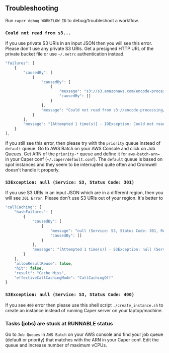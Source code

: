 ## Troubleshooting

Run `caper debug WORKFLOW_ID` to debug/troubleshoot a workflow.






### `Could not read from s3...`


If you use private S3 URIs in an input JSON then you will see this error. Please don't use any private S3 URIs. Get a presigned HTTP URL of the private bucket file or use `~/.netrc` authentication instead.

```javascript
"failures": [
    {
        "causedBy": [
            {
                "causedBy": [
                    {
                        "message": "s3://s3.amazonaws.com/encode-processing/test_without_size_call/5826859d-d07c-4749-a2fe-802c6c6964a6/call-get_b/get_b-rc.txt",
                        "causedBy": []
                    }
                ],
                "message": "Could not read from s3://encode-processing/test_without_size_call/5826859d-d07c-4749-a2fe-802c6c6964a6/call-get_b/get_b-rc.txt: s3://s3.amazonaws.com/encode-processing/test_without_size_call/5826859d-d07c-4749-a2fe-802c6c6964a6/call-get_b/get_b-rc.txt"
            }
        ],
        "message": "[Attempted 1 time(s)] - IOException: Could not read from s3://encode-processing/test_without_size_call/5826859d-d07c-4749-a2fe-802c6c6964a6/call-get_b/get_b-rc.txt: s3://s3.amazonaws.com/encode-processing/test_without_size_call/5826859d-d07c-4749-a2fe-802c6c6964a6/call-get_b/get_b-rc.txt"
    }
],
```

If you still see this error, then please try with the `priority` queue instead of `default` queue. Go to AWS Batch on your AWS Console and click on Job Queues. Get ARN of the `priority-*` queue and define it for `aws-batch-arn=` in your Caper conf (`~/.caper/default.conf`). The `default` queue is based on spot instances and they seem to be interrupted quite often and Cromwell doesn't handle it properly.



### `S3Exception: null (Service: S3, Status Code: 301)`

If you use S3 URIs in an input JSON which are in a different region, then you will see `301 Error`. Please don't use S3 URIs out of your region. It's better to

```javascript
"callCaching": {
    "hashFailures": [
        {
            "causedBy": [
                {
                    "message": "null (Service: S3, Status Code: 301, Request ID: null, Extended Request ID: MpqH6PrTGZwXu2x5pt8H38VWqnrpWWT7nzH/fZtbiEIKJkN9qrB2koEXlmXAYdvehvAfy5yQggE=)",
                    "causedBy": []
                }
            ],
            "message": "[Attempted 1 time(s)] - S3Exception: null (Service: S3, Status Code: 301, Request ID: null, Extended Request ID: MpqH6PrTGZwXu2x5pt8H38VWqnrpWWT7nzH/fZtbiEIKJkN9qrB2koEXlmXAYdvehvAfy5yQggE=)"
        }
    ],
    "allowResultReuse": false,
    "hit": false,
    "result": "Cache Miss",
    "effectiveCallCachingMode": "CallCachingOff"
}
```


### `S3Exception: null (Service: S3, Status Code: 400)`

If you see `400` error then please use this shell script `./create_instance.sh` to create an instance instead of running Caper server on your laptop/machine.


### Tasks (jobs) are stuck at RUNNABLE status

Go to `Job Queues` in `AWS Batch` on your AWS console and find your job queue (default or priority) that matches with the ARN in your Caper conf. Edit the queue and increase number of maximum vCPUs.
